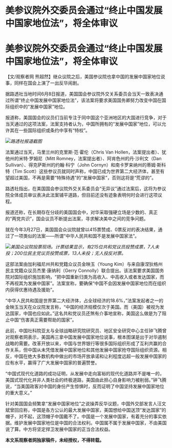 # 美参议院外交委员会通过“终止中国发展中国家地位法”，将全体审议

# 美参议院外交委员会通过“终止中国发展中国家地位法”，将全体审议

【文/观察者网 熊超然】继众议院之后，美国参议院也拿中国的发展中国家地位说事，同样在国会上演了一出反华闹剧。

据路透社当地时间6月8日报道，美国国会参议院外交关系委员会当天一致表决通过所谓“终止中国发展中国家地位法”，该法案将要求美国国务卿努力改变中国在国际组织中的“发展中国家”地位。

报道称，美国国会的议员们当前专注于同中国这个亚洲地区的大国进行竞争，对于当天通过的这项法案，法案支持者认为，中国所拥有的“发展中国家”地位，可以允许其在一些国际组织或条约中享有“特权”。

![](https://inews.gtimg.com/newsapp_bt/0/15804615744/1000)_路透社报道截图_

法案通过当天，马里兰州的克里斯·范·霍伦（Chris Van Hollen，法案提出者）、犹他州的米特·罗姆尼（Mitt
Romney，法案提出者）、阿肯色州的丹·沙利文（Dan Sullivan）、得克萨斯州的约翰·科宁（John
Cornyn）和南卡罗来纳州的蒂姆·斯科特（Tim
Scott）这些参议员就同时声称，中国已成为世界第二大经济体，甚至有望超过美国，不再是需要“特殊待遇”的“发展中国家”，否则这将是“荒谬的”。

路透社指出，在美国国会参议院外交关系委员会“无异议”通过法案后，这将为参议院全体成员审议表决此法案铺平道路，但目前还没有迹象表明何时会进行这项议程。

报道还称，在长期存在分歧的美国国会中，对华采取强硬立场是少数的、真正的“两党共识”，国会议员不断提出法案，寻求解决美中之间的竞争问题。

就在今年3月27日，美国国会众议院就曾以415票赞成、0票反对的表决结果，通过了一项类似的法案——所谓“中华人民共和国不是发展中国家法”。

![](https://inews.gtimg.com/newsapp_bt/0/15804615746/1000)_美国众议院投票现场。计票结果显示，有215位共和党议员投赞成票，7人未投；200位民主党议员投赞成票，13人未投；无人投反对票。_

这部法案由加利福尼州共和党籍众议员金映玉（Young Kim）与来自康涅狄格州民主党籍众议员杰里·康纳利（Gerry
Connolly）联合提出。该法案要求美国国务院对国际组织施加影响，“把中国重新归类为高收入、中高收入或者发达国家，而不再视其为发展中国家”。法案宣称，要确保“中国不会因发展中国家地位而在组织内获得优惠待遇及援助”。

“中华人民共和国是世界第二大经济体，占全球经济的18.6%，”法案发起者之一的金映玉当天在众议院发言称，“中国的经济规模仅次于美国。而（美国）被视为发达国家，中国也应如此。”这名共和党议员还煞有介事地宣称，美国这么做是为了阻止中国“伤害真正需要帮助的国家”。

此前，中国社科院亚太与全球战略研究院研究员、地区安全研究中心主任钟飞腾曾对观察者网表示，美国再三拿中国发展中国家地位说事，根本图谋是出于对华遏制战略的需要。改革开放以来，中国与世界银行等很多国际组织形成了互利共赢的合作关系，但中国从未凭借发展中国家地位和其他发展中国家抢夺国际组织资源。相反，中国在绝大多数机构中做出的市场开放承诺和让利程度远超一般发展中国家的应有水平，赢得了广大发展中国家的普遍赞誉。

“中国式现代化道路的成功证明，从发展中走向富裕的现代化道路并不是唯一的，美国式现代化并非人类社会的终极道路，美国由此担心自身影响力被削弱。”钟飞腾说，“当美国政客对中国的身份产生惊惧时，反而证明了中国坚持发展中国家地位的重大意义。”

针对美国国会频繁拿“发展中国家地位”之说操弄反华议题，中国外交部发言人汪文斌曾回应称，中国是各方公认的最大发展中国家，美国想给中国送顶“发达国家”的帽子，对不起，这顶帽子中国戴不了。中国是一个发展中国家，有着充分的事实依据。维护发展中国家地位是中国的合法权利。中国属不属于发展中国家，不由美国说了算。中方将坚定捍卫发展中国家的正当合法权益。

**本文系观察者网独家稿件，未经授权，不得转载。**

